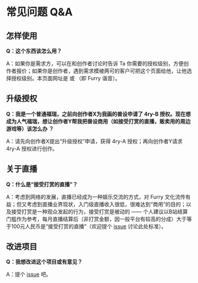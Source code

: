 # 常见问题 Q&A

## 怎样使用

**Q：这个东西该怎么用？**

A：如果你是需求方，可以在和创作者讨论时告诉 Ta 你需要的授权级别，方便创作者报价；如果你是创作者，遇到需求模棱两可的客户可把这个页面给他，让他选择授权级别。本页面网址是  或  （即 Furry 谐音）。

## 升级授权

**Q：我是一个普通福瑞，之前向创作者X为我画的兽设申请了 4ry-B 授权。现在想成为人气福瑞，想让创作者Y帮我把兽设商用（如接受打赏的直播，贩卖用的周边游戏等）该怎么办 ？**

A：请先向创作者X提出“升级授权”申请，获得 4ry-A 授权；再向创作者Y请求 4ry-A 授权进行创作。

## 关于直播

**Q：什么是“接受打赏的直播”？**

A：考虑到网络的发展，直播已经成为一种娱乐交流的方式，对 Furry 文化流传有益；但又考虑到直播业界现状，入门级直播收入很低，很难达到“商用”的目的；以及接受打赏是一种观众发起的行为，接受打赏是被动的 —— 个人建议以B站结算门槛作为参考，每月直播结算后（非打赏金额，因一般平台有较高的分成）大于等于100元人民币是“接受打赏的直播”（欢迎提个 [issue](https://github.com/volfclub/fourry/issues) 讨论此处标准）。

## 改进项目

**Q：我想改进这个项目或有意见？**

A：提个 [issue](https://github.com/volfclub/fourry/issues) 吧。